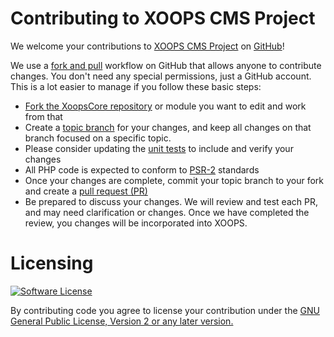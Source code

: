 # Contributing to XOOPS CMS Project

We welcome your contributions to [XOOPS CMS Project](http://xoops.org) on [GitHub](https://github.com/XOOPS)!

We use a [fork and pull](https://www.atlassian.com/git/tutorials/comparing-workflows/forking-workflow) workflow on GitHub that allows anyone to contribute changes. You don't need any special permissions, just a GitHub account. This is a lot easier to manage if you follow these basic steps:

- [Fork the XoopsCore repository](https://help.github.com/articles/fork-a-repo/) or module you want to edit and work from that
- Create a [topic branch](http://git-scm.com/book/en/v2/Git-Branching-Branching-Workflows#Topic-Branches) for your changes, and keep all changes on that branch focused on a specific topic.
- Please consider updating the [unit tests](https://phpunit.de/getting-started.html) to include and verify your changes
- All PHP code is expected to conform to [PSR-2](http://www.php-fig.org/psr/psr-2) standards
- Once your changes are complete, commit your topic branch to your fork and create a [pull request (PR)](https://help.github.com/articles/using-pull-requests/)
- Be prepared to discuss your changes. We will review and test each PR, and may need clarification or changes. Once we have completed the review, you changes will be incorporated into XOOPS.

# Licensing
[![Software License](https://img.shields.io/badge/license-GPL-brightgreen.svg?style=flat)](http://www.gnu.org/licenses/gpl-2.0.html)

By contributing code you agree to license your contribution under the [GNU General Public License, Version 2 or any later version.](http://www.gnu.org/licenses/gpl-2.0.html)

